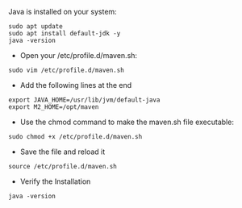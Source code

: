 Java is installed on your system:
```
sudo apt update
sudo apt install default-jdk -y
java -version
```
- Open your /etc/profile.d/maven.sh:
```
sudo vim /etc/profile.d/maven.sh
```
- Add the following lines at the end
```
export JAVA_HOME=/usr/lib/jvm/default-java
export M2_HOME=/opt/maven
```
- Use the chmod command to make the maven.sh file executable:
```
sudo chmod +x /etc/profile.d/maven.sh
```
- Save the file and reload it
```
source /etc/profile.d/maven.sh
```
- Verify the Installation
```
java -version
```

